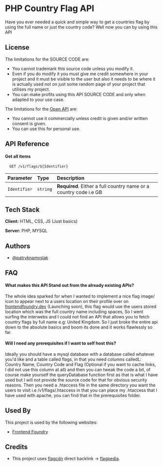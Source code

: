 
# PHP Country Flag API

Have you ever needed a quick and simple way to get a countries flag by using the full name or just the country code? Well now you can by using this API



## License
The limitations for the SOURCE CODE are:
- You cannot trademark this source code unless you modify it.
- Even if you do modify it you must give me credit somewhere in your project and it must be visible to the user but also it needs to be where it is actually used not on just some random page of your project that utilises my project.
- You can make profits using this API SOURCE CODE and only when adapted to your use case.

The limitations for the [Open API](https://api.frontendfoundry.dev/v1/flags/) are:
- You cannot use it commercially unless credit is given and/or written consent is given.
- You can use this for personal use.

## API Reference

#### Get all items

```http
  GET /v1/flags/${Identifier}
```

| Parameter | Type     | Description                |
| :-------- | :------- | :------------------------- |
| `Identifier` | `string` | **Required**. Either a full country name or a country code i.e GB |


## Tech Stack

**Client:** HTML, CSS, JS (Just basics)

**Server:** PHP, MYSQL


## Authors

- [@patryknamyslak](https://www.github.com/patryknamyslak)


## FAQ

#### What makes this API Stand out from the already existing APIs?

The whole idea sparked for when I wanted to implement a nice flag image/ icon to appear next to a users location on their profile over on [frontendfoundry.dev](https://frontendfoundry.dev) (Launching soon), this flag would use the users stored location which was the full country name including spaces, So I went surfing the interwebs and I could not find an API that allows you to fetch country flags by full name e.g: United Kingdom. So I just broke the entire api down to the absolute basics and boom its done and it works flawlessly so far.

#### Will I need any prerequisites if I want to self host this?

Ideally you should have a mysql database with a database called whatever you'd like and a table called flags, in that you need columns calledL: Country Name, Country Code and Flag (Optional if you want to cache links, I did not use this column at all) and then you can tweak the code a bit, of course make yourself the queryDatabase function first as that is what I have used but I will not provide the source code for that for obvious security reasons. Then you need a .htaccess file in the same directory you want the users to visit i.e /v1/flags/.htaccess in that you can place my .htaccess that I have used with apache, you can find that in the prerequisites folder.


## Used By

This project is used by the following websites:

- [Frontend Foundry](https://frontendfoundry.dev)


## Credits

- This project uses [flagcdn](https://flagcdn.com/) direct backlink -> [flagpedia](https://flagpedia.net).
